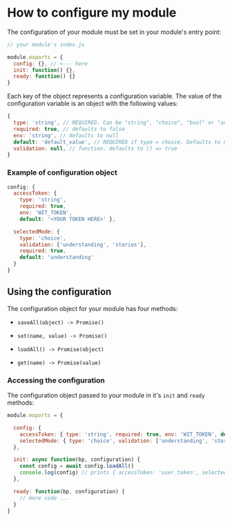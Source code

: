 # How to configure my module

The configuration of your module must be set in your module's entry point:

```js
// your module's index.js

module.exports = {
  config: {}, // <--- here
  init: function() {},
  ready: function() {}
}
```

Each key of the object represents a configuration variable. The value of the configuration variable is an object with the following values:

```js
{
  type: 'string', // REQUIRED. Can be "string", "choice", "bool" or "any"
  required: true, // defaults to false
  env: 'string', // defaults to null
  default: 'default_value', // REQUIRED if type = choice. Defaults to null, '', false (depending on the type)
  validation: null, // function. defaults to () => true
}
```

### Example of configuration object

```js
config: {
  accessToken: {
    type: 'string',
    required: true,
    env: 'WIT_TOKEN',
    default: '<YOUR TOKEN HERE>' },

  selectedMode: {
    type: 'choice',
    validation: ['understanding', 'stories'],
    required: true,
    default: 'understanding'
  }
}
```

## Using the configuration

The configuration object for your module has four methods:

- `saveAll(object) -> Promise()`
- `set(name, value) -> Promise()`

- `loadAll() -> Promise(object)`
- `get(name) -> Promise(value)`

### Accessing the configuration

The configuration object passed to your module in it's `init` and `ready` methods:

```js
module.exports = {

  config: {
    accessToken: { type: 'string', required: true, env: 'WIT_TOKEN', default: '<YOUR TOKEN HERE>' },
    selectedMode: { type: 'choice', validation: ['understanding', 'stories'], default: 'understanding' }
  },

  init: async function(bp, configuration) {
    const config = await config.loadAll()
    console.log(config) // prints { accessToken: 'user_token', selectedMode: 'understanding' }
  },

  ready: function(bp, configuration) {
    // more code ...
  }
}
```
